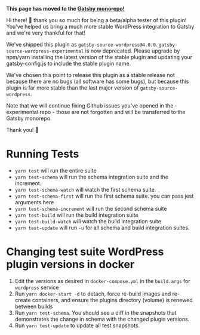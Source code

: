 **This page has moved to the [Gatsby monorepo!](https://github.com/gatsbyjs/gatsby/tree/master/packages/gatsby-source-wordpress/docs/tests.md)**

Hi there! 👋 thank you so much for being a beta/alpha tester of this plugin!
You've helped us bring a much more stable WordPress integration to Gatsby and we're very thankful for that!

We've shipped this plugin as `gatsby-source-wordpress@4.0.0`.
`gatsby-source-wordpress-experimental` is now deprecated.
Please upgrade by npm/yarn installing the latest version of the stable plugin and updating your gatsby-config.js to include the stable plugin name.

We've chosen this point to release this plugin as a stable release not because there are no bugs (all software has some bugs), but because this plugin is far more stable than the last major version of `gatsby-source-wordpress`.

Note that we will continue fixing Github issues you've opened in the -experimental repo - those are not forgotten and will be transferred to the Gatsby monorepo.

Thank you! 💜

# Running Tests

- `yarn test` will run the entire suite
- `yarn test-schema` will run the schema integration suite and the increment.
- `yarn test-schema-watch` will watch the first schema suite.
- `yarn test-schema-first` will run the first schema suite. you can pass jest arguments here
- `yarn test-schema-increment` will run the second schema suite
- `yarn test-build` will run the build integration suite
- `yarn test-build-watch` will watch the build integration suite
- `yarn test-update` will run `-u` for all schema and build integration suites.

# Changing test suite WordPress plugin versions in docker

1. Edit the versions as desired in `docker-compose.yml` in the `build.args` for `wordpress` service
2. Run `yarn docker-start -d` to detach, force re-build images and re-create containers, and ensure the plugins directory (volume) is renewed between builds
3. Run `yarn test-schema`. You should see a diff in the snapshots that demonstrates the change in schema with the changed plugin versions.
4. Run `yarn test-update` to update all test snapshots.
